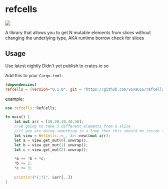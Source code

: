 # refcells

![](https://github.com/vova616/refcells/workflows/Rust/badge.svg)
    
A library that allows you to get N mutable elements from slices without changing the underlying type, AKA runtime borrow check for slices

## Usage

Use latest nightly
Didn't yet publish to crates.io so

Add this to your `Cargo.toml`:

```toml
[dependencies]
refcells = {version="0.1.0", git = "https://github.com/vova616/refcells"}
```

example:

```rust
use refcells::RefCells;

fn main() {
    let mut arr = [10,20,30,40,50];
    //we going to take 3 different elements from a slice
    //if you are doing something in a loop then this should be inside the loop and not outside
    let view = RefCells::<_, 3>::new(&mut arr);
    let a = view.get_mut(0).unwrap();
    let b = view.get_mut(1).unwrap();
    let c = view.get_mut(2).unwrap();

    *a += *b + *c;
    *b += 2;
    *c += 3;
    
    println!("{:?}", &arr[..])
}
```
